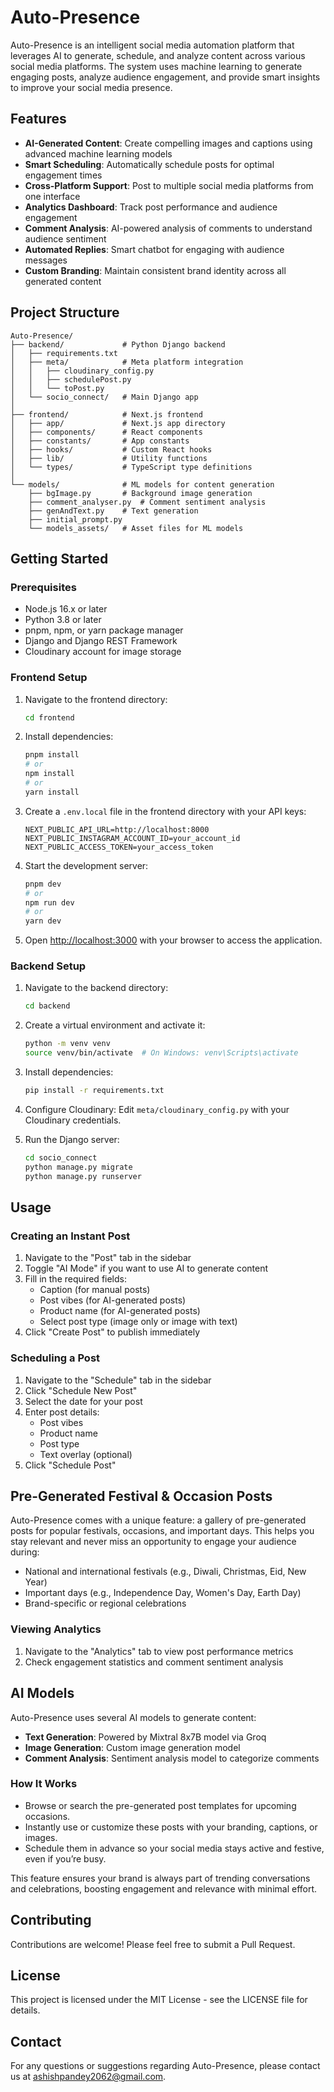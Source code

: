 # Auto-Presence

Auto-Presence is an intelligent social media automation platform that leverages AI to generate, schedule, and analyze content across various social media platforms. The system uses machine learning to generate engaging posts, analyze audience engagement, and provide smart insights to improve your social media presence.


## Features

- **AI-Generated Content**: Create compelling images and captions using advanced machine learning models
- **Smart Scheduling**: Automatically schedule posts for optimal engagement times
- **Cross-Platform Support**: Post to multiple social media platforms from one interface
- **Analytics Dashboard**: Track post performance and audience engagement
- **Comment Analysis**: AI-powered analysis of comments to understand audience sentiment
- **Automated Replies**: Smart chatbot for engaging with audience messages
- **Custom Branding**: Maintain consistent brand identity across all generated content

## Project Structure

```
Auto-Presence/
├── backend/             # Python Django backend
│   ├── requirements.txt
│   ├── meta/            # Meta platform integration
│   │   ├── cloudinary_config.py
│   │   ├── schedulePost.py
│   │   └── toPost.py
│   └── socio_connect/   # Main Django app
│
├── frontend/            # Next.js frontend
│   ├── app/             # Next.js app directory
│   ├── components/      # React components
│   ├── constants/       # App constants
│   ├── hooks/           # Custom React hooks
│   ├── lib/             # Utility functions
│   └── types/           # TypeScript type definitions
│
└── models/              # ML models for content generation
    ├── bgImage.py       # Background image generation
    ├── comment_analyser.py  # Comment sentiment analysis
    ├── genAndText.py    # Text generation
    ├── initial_prompt.py
    └── models_assets/   # Asset files for ML models
```

## Getting Started

### Prerequisites

- Node.js 16.x or later
- Python 3.8 or later
- pnpm, npm, or yarn package manager
- Django and Django REST Framework
- Cloudinary account for image storage

### Frontend Setup

1. Navigate to the frontend directory:
   ```bash
   cd frontend
   ```

2. Install dependencies:
   ```bash
   pnpm install
   # or
   npm install
   # or
   yarn install
   ```

3. Create a `.env.local` file in the frontend directory with your API keys:
   ```
   NEXT_PUBLIC_API_URL=http://localhost:8000
   NEXT_PUBLIC_INSTAGRAM_ACCOUNT_ID=your_account_id
   NEXT_PUBLIC_ACCESS_TOKEN=your_access_token
   ```

4. Start the development server:
   ```bash
   pnpm dev
   # or
   npm run dev
   # or
   yarn dev
   ```

5. Open [http://localhost:3000](http://localhost:3000) with your browser to access the application.

### Backend Setup

1. Navigate to the backend directory:
   ```bash
   cd backend
   ```

2. Create a virtual environment and activate it:
   ```bash
   python -m venv venv
   source venv/bin/activate  # On Windows: venv\Scripts\activate
   ```

3. Install dependencies:
   ```bash
   pip install -r requirements.txt
   ```

4. Configure Cloudinary:
   Edit `meta/cloudinary_config.py` with your Cloudinary credentials.

5. Run the Django server:
   ```bash
   cd socio_connect
   python manage.py migrate
   python manage.py runserver
   ```

## Usage

### Creating an Instant Post

1. Navigate to the "Post" tab in the sidebar
2. Toggle "AI Mode" if you want to use AI to generate content
3. Fill in the required fields:
   - Caption (for manual posts)
   - Post vibes (for AI-generated posts)
   - Product name (for AI-generated posts)
   - Select post type (image only or image with text)
4. Click "Create Post" to publish immediately

### Scheduling a Post

1. Navigate to the "Schedule" tab in the sidebar
2. Click "Schedule New Post"
3. Select the date for your post
4. Enter post details:
   - Post vibes
   - Product name
   - Post type
   - Text overlay (optional)
5. Click "Schedule Post"

## Pre-Generated Festival & Occasion Posts

Auto-Presence comes with a unique feature: a gallery of pre-generated posts for popular festivals, occasions, and important days. This helps you stay relevant and never miss an opportunity to engage your audience during:

- National and international festivals (e.g., Diwali, Christmas, Eid, New Year)
- Important days (e.g., Independence Day, Women's Day, Earth Day)
- Brand-specific or regional celebrations

### Viewing Analytics

1. Navigate to the "Analytics" tab to view post performance metrics
2. Check engagement statistics and comment sentiment analysis

## AI Models

Auto-Presence uses several AI models to generate content:

- **Text Generation**: Powered by Mixtral 8x7B model via Groq
- **Image Generation**: Custom image generation model
- **Comment Analysis**: Sentiment analysis model to categorize comments



### How It Works
- Browse or search the pre-generated post templates for upcoming occasions.
- Instantly use or customize these posts with your branding, captions, or images.
- Schedule them in advance so your social media stays active and festive, even if you’re busy.

This feature ensures your brand is always part of trending conversations and celebrations, boosting engagement and relevance with minimal effort.

## Contributing

Contributions are welcome! Please feel free to submit a Pull Request.

## License

This project is licensed under the MIT License - see the LICENSE file for details.


## Contact

For any questions or suggestions regarding Auto-Presence, please contact us at ashishpandey2062@gmail.com.
